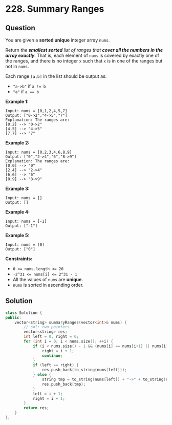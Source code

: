 # 228. Summary Ranges

## Question

You are given a **sorted unique** integer array `nums`.

Return _the **smallest sorted** list of ranges that **cover all the numbers in the array exactly**_. That is, each element of `nums` is covered by exactly one of the ranges, and there is no integer `x` such that `x` is in one of the ranges but not in `nums`.

Each range `[a,b]` in the list should be output as:

* `"a->b"` if `a != b`
* `"a"` if `a == b`

**Example 1:**

```text
Input: nums = [0,1,2,4,5,7]
Output: ["0->2","4->5","7"]
Explanation: The ranges are:
[0,2] --> "0->2"
[4,5] --> "4->5"
[7,7] --> "7"
```

**Example 2:**

```text
Input: nums = [0,2,3,4,6,8,9]
Output: ["0","2->4","6","8->9"]
Explanation: The ranges are:
[0,0] --> "0"
[2,4] --> "2->4"
[6,6] --> "6"
[8,9] --> "8->9"
```

**Example 3:**

```text
Input: nums = []
Output: []
```

**Example 4:**

```text
Input: nums = [-1]
Output: ["-1"]
```

**Example 5:**

```text
Input: nums = [0]
Output: ["0"]
```

**Constraints:**

* `0 <= nums.length <= 20`
* `-2^31 <= nums[i] <= 2^31 - 1`
* All the values of `nums` are **unique**.
* `nums` is sorted in ascending order.

## Solution

```cpp
class Solution {
public:
    vector<string> summaryRanges(vector<int>& nums) {
        // sol: two pointers
        vector<string> res;
        int left = 0, right = 0;
        for (int i = 0; i < nums.size(); ++i) {
            if (i < nums.size() - 1 && (nums[i] == nums[i+1] || nums[i] + 1 == nums[i+1])) {
                right = i + 1;
                continue;
            }
            if (left == right) {
                res.push_back(to_string(nums[left]));
            } else {
                string tmp = to_string(nums[left]) + "->" + to_string(nums[right]);
                res.push_back(tmp);
            }
            left = i + 1;
            right = i + 1;
        }
        return res;
    }
};
```


